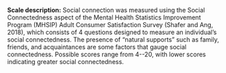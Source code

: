 **Scale description:** Social connection was measured using the Social 
Connectedness aspect of the Mental Health Statistics Improvement Program 
(MHSIP) Adult Consumer Satisfaction Survey (Shafer and Ang, 2018), which 
consists of 4 questions designed to measure an individual’s social connectedness. 
The presence of “natural supports” such as family, friends, and acquaintances 
are some factors that gauge social connectedness. Possible scores range from 
4--20, with lower scores indicating greater social connectedness. 
